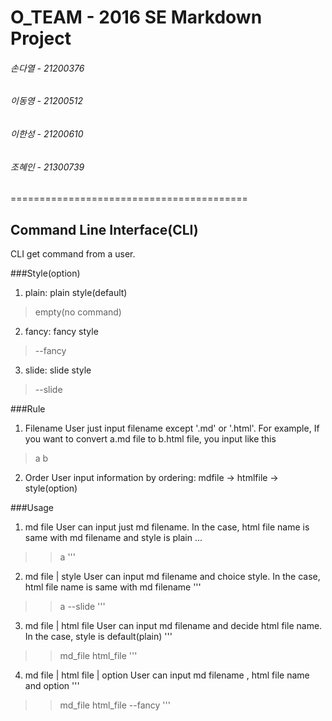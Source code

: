 # O_TEAM - 2016 SE Markdown Project
###### 손다열 - 21200376
###### 이동영 - 21200512
###### 이한성 - 21200610
###### 조혜인 - 21300739
=========================================

## Command Line Interface(CLI)
CLI get command from a user. 

###Style(option)
1. plain: plain style(default)
> empty(no command)

2. fancy: fancy style
> --fancy

3. slide: slide style
> --slide

###Rule
1. Filename
User just input filename except '.md' or '.html'. 
For example, If you want to convert a.md file to b.html file, you input like this
> a b

2. Order
User input information by ordering: mdfile -> htmlfile -> style(option)


###Usage
1. md file
User can input just md filename. In the case, html file name is same with md filename and style is plain
...
>> a 
'''

2. md file | style
User can input md filename and choice style. In the case, html file name is same with md filename
'''
>> a --slide
'''

3. md file | html file
User can input md filename and decide html file name. In the case, style is default(plain)
'''
>> md_file html_file
'''

4. md file | html file | option
User can input md filename , html file name and option
'''
>> md_file html_file --fancy
'''
